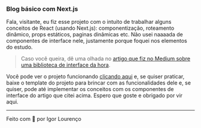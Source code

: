 ### Blog básico com Next.js

Fala, visitante, eu fiz esse projeto com o intuito de trabalhar alguns conceitos de React (usando Next.js): componentização, roteamento dinâmico, props estáticos, paginas dinâmicas etc. Não usei naaaada de componentes de interface nele, justamente porque foquei nos elementos do estudo. 

> Caso você queira, dê uma olhada no [artigo que fiz no Medium sobre uma biblioteca de interface da hora](https://medium.com/igor-js/chakra-ui-facilitando-o-front-end-javascript-aabcade75f09).

Você pode ver o projeto funcionando [clicando aqui](https://blog-basico-next-js.netlify.app) e, se quiser praticar, baixe o template do projeto para brincar com as funcionalidades dele e, se quiser, pode até implementar os conceitos com os componentes de interface do artigo que citei acima. Espero que goste e obrigado por vir aqui.

--- 
Feito com 🧡 por Igor Lourenço
